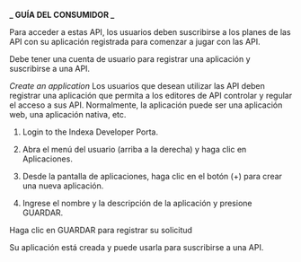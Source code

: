 **_ GUÍA DEL CONSUMIDOR _**

Para acceder a estas API, los usuarios deben suscribirse a los planes de las API con su aplicación registrada para comenzar a jugar con las API.

Debe tener una cuenta de usuario para registrar una aplicación y suscribirse a una API.

_Create an application_
Los usuarios que desean utilizar las API deben registrar una aplicación que permita a los editores de API controlar y regular el acceso a sus API. Normalmente, la aplicación puede ser una aplicación web, una aplicación nativa, etc.

1. Login to the Indexa Developer Porta.

2. Abra el menú del usuario (arriba a la derecha) y haga clic en Aplicaciones.

3. Desde la pantalla de aplicaciones, haga clic en el botón (+) para crear una nueva aplicación.

4. Ingrese el nombre y la descripción de la aplicación y presione GUARDAR.

Haga clic en GUARDAR para registrar su solicitud

Su aplicación está creada y puede usarla para suscribirse a una API.
